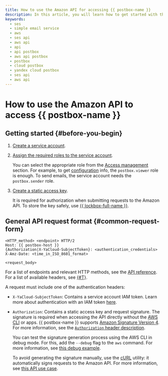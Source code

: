 ```yaml
---
title: How to use the Amazon API for accessing {{ postbox-name }}
description: In this article, you will learn how to get started with the {{ postbox-name }} API and what an API request looks like.
keywords:
  - ses
  - simple email service
  - aws
  - ses api
  - aws api
  - api
  - api postbox
  - aws api postbox
  - postbox
  - cloud postbox
  - yandex cloud postbox
  - ses api
  - aws api
---
```


# How to use the Amazon API to access {{ postbox-name }}

## Getting started {#before-you-begin}

1. [Create a service account](../../iam/operations/sa/create.md).
1. [Assign the required roles to the service account](../../iam/operations/sa/assign-role-for-sa.md).

   You can select the appropriate role from the [Access management](../security/index.md#service-roles) section. For example, to get [configuration](../concepts/glossary.md#configuration) info, the `postbox.viewer` role is enough. To send emails, the service account needs the `postbox.sender` role.

1. [Create a static access key](../../iam/operations/sa/create-access-key.md).

   It is required for authorization when submitting requests to the Amazon API. To store the key safely, use [{{ lockbox-full-name }}](../../lockbox/tutorials/static-key-in-lockbox/index.md).

## General API request format {#common-request-form}

```text
<HTTP_method> <endpoint> HTTP/2
Host: {{ postbox-host }}
{Authorization|X-YaCloud-SubjectToken}: <authentication_credentials>
X-Amz-Date: <time_in_ISO_8601_format>

<request_body>
```

For a list of endpoints and relevant HTTP methods, see the [API reference](api-ref/index.md). For a list of available headers, see [{#T}](api-ref/request-headers.md).

A request must include one of the authentication headers:

* `X-YaCloud-SubjectToken`: Contains a service account IAM token. Learn more about authentication with an IAM token [here](../api-ref/authentication.md).
* `Authorization`: Contains a static access key and request signature. The signature is required when accessing the API directly without the [AWS CLI](../tools/aws-cli.md) or apps. {{ postbox-name }} supports [Amazon Signature Version 4](https://docs.amazonaws.cn/en_us/IAM/latest/UserGuide/reference_aws-signing.html). For more information, see the [`Authorization` header description](signing-requests.md#authorization-header).

   You can test the signature generation process using the AWS CLI in debug mode. For this, add the `--debug` flag to the `aws` command. For more information, see [this debug example](signing-requests.md#debugging).

   To avoid generating the signature manually, use the [cURL](https://curl.se/) utility: it automatically signs requests to the Amazon API. For more information, see [this API use case](#ses-api-example).
